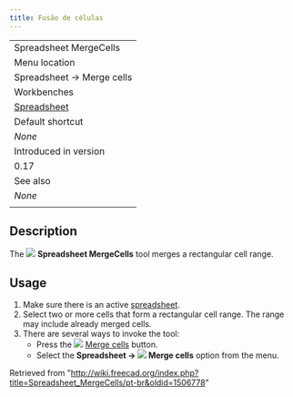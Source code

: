 ```yaml
---
title: Fusão de células
---
```

|  |
| --- |
| Spreadsheet MergeCells |
| Menu location |
| Spreadsheet → Merge cells |
| Workbenches |
| [Spreadsheet](/Spreadsheet_Workbench "Spreadsheet Workbench") |
| Default shortcut |
| *None* |
| Introduced in version |
| 0.17 |
| See also |
| *None* |
|  |

## Description

The ![](/images/Spreadsheet_MergeCells.svg) **Spreadsheet MergeCells** tool merges a rectangular cell range.

## Usage

1. Make sure there is an active [spreadsheet](/Spreadsheet_CreateSheet "Spreadsheet CreateSheet").
2. Select two or more cells that form a rectangular cell range. The range may include already merged cells.
3. There are several ways to invoke the tool:
   * Press the ![](/images/Spreadsheet_MergeCells.svg) [Merge cells](/Spreadsheet_MergeCells "Spreadsheet MergeCells") button.
   * Select the **Spreadsheet → ![](/images/Spreadsheet_MergeCells.svg) Merge cells** option from the menu.

Retrieved from "<http://wiki.freecad.org/index.php?title=Spreadsheet_MergeCells/pt-br&oldid=1506778>"